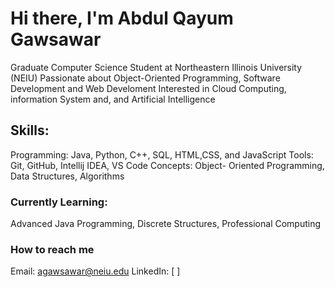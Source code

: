 # Hi there, I'm Abdul Qayum Gawsawar
Graduate Computer Science Student at Northeastern Illinois University (NEIU)
Passionate about Object-Oriented Programming, Software Development and Web Develoment
Interested in Cloud Computing, information System and, and Artificial Intelligence
## Skills:
Programming: Java, Python, C++, SQL, HTML,CSS, and JavaScript
Tools: Git, GitHub, Intellij IDEA, VS Code
Concepts: Object- Oriented Programming, Data Structures, Algorithms
### Currently Learning:
Advanced Java Programming, Discrete Structures, Professional Computing
### How to reach me
Email: agawsawar@neiu.edu
LinkedIn: [       ]
